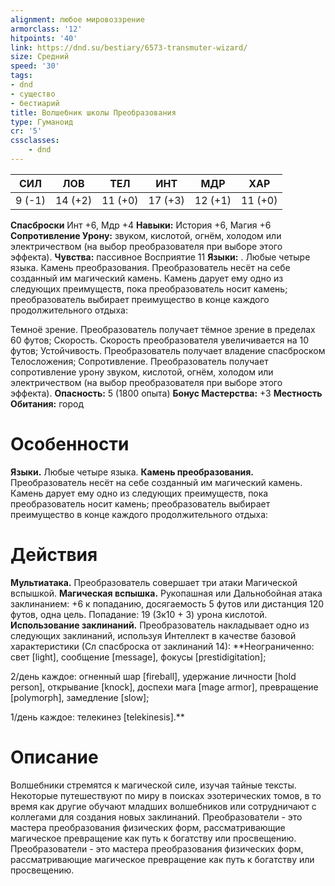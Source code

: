 ```yaml
---
alignment: любое мировоззрение
armorclass: '12'
hitpoints: '40'
link: https://dnd.su/bestiary/6573-transmuter-wizard/
size: Средний
speed: '30'
tags:
- dnd
- существо
- бестиарий
title: Волшебник школы Преобразования
type: Гуманоид
cr: '5'
cssclasses:
    - dnd
---
```



| СИЛ | ЛОВ | ТЕЛ | ИНТ | МДР | ХАР |
|---|---|---|---|---|---|
| 9 (-1) | 14 (+2) | 11 (+0) | 17 (+3) | 12 (+1) | 11 (+0) |
**Спасброски** Инт +6, Мдр +4
**Навыки:** История +6, Магия +6
**Сопротивление Урону:** звуком, кислотой, огнём, холодом или электричеством (на выбор преобразователя при выборе этого эффекта).
**Чувства:** пассивное Восприятие 11
**Языки:** . Любые четыре языка.
Камень преобразования. Преобразователь несёт на себе созданный им магический камень. Камень дарует ему одно из следующих преимуществ, пока преобразователь носит камень; преобразователь выбирает преимущество в конце каждого продолжительного отдыха:

Темноё зрение. Преобразователь получает тёмное зрение в пределах 60 футов;
Скорость. Скорость преобразователя увеличивается на 10 футов;
Устойчивость. Преобразователь получает владение спасброском Телосложения;
Сопротивление. Преобразователь получает сопротивление урону звуком, кислотой, огнём, холодом или электричеством (на выбор преобразователя при выборе этого эффекта).
**Опасность:** 5 (1800 опыта)
**Бонус Мастерства:** +3
**Местность Обитания:** город


# Особенности
**Языки.** Любые четыре языка.
**Камень преобразования.** Преобразователь несёт на себе созданный им магический камень. Камень дарует ему одно из следующих преимуществ, пока преобразователь носит камень; преобразователь выбирает преимущество в конце каждого продолжительного отдыха:


# Действия
**Мультиатака.** Преобразователь совершает три атаки Магической вспышкой.
**Магическая вспышка.** Рукопашная или Дальнобойная атака заклинанием: +6 к попаданию, досягаемость 5 футов или дистанция 120 футов, одна цель. Попадание: 19 (3к10 + 3) урона кислотой.
**Использование заклинаний.** Преобразователь накладывает одно из следующих заклинаний, используя Интеллект в качестве базовой характеристики (Сл спасброска от заклинаний 14):
**Неограниченно: свет [light], сообщение [message], фокусы [prestidigitation];

2/день каждое: огненный шар [fireball], удержание личности [hold person], открывание [knock], доспехи мага [mage armor], превращение [polymorph], замедление [slow];

1/день каждое: телекинез [telekinesis].** 


# Описание
Волшебники стремятся к магической силе, изучая тайные тексты. Некоторые путешествуют по миру в поисках эзотерических томов, в то время как другие обучают младших волшебников или сотрудничают с коллегами для создания новых заклинаний. Преобразователи - это мастера преобразования физических форм, рассматривающие магическое превращение как путь к богатству или просвещению. Преобразователи - это мастера преобразования физических форм, рассматривающие магическое превращение как путь к богатству или просвещению.